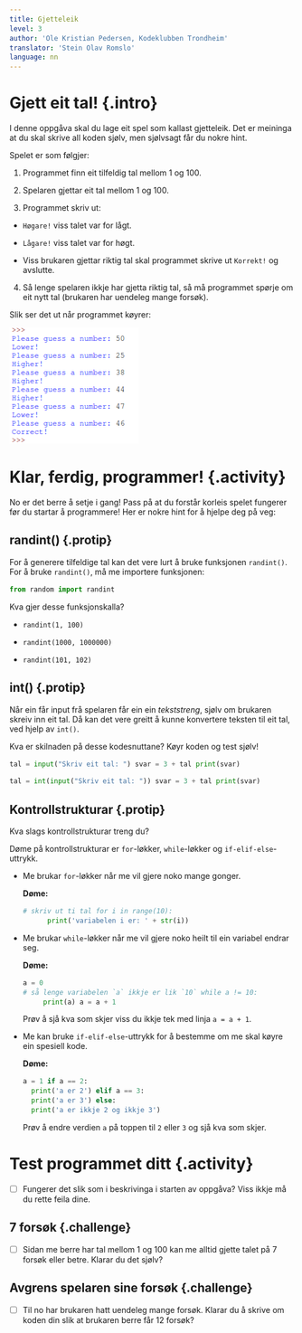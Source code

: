 ```yaml
---
title: Gjetteleik
level: 3
author: 'Ole Kristian Pedersen, Kodeklubben Trondheim'
translator: 'Stein Olav Romslo'
language: nn
---
```



# Gjett eit tal!  {.intro}

I denne oppgåva skal du lage eit spel som kallast gjetteleik. Det er meininga at
du skal skrive all koden sjølv, men sjølvsagt får du nokre hint.

Spelet er som følgjer:

1. Programmet finn eit tilfeldig tal mellom 1 og 100.

2. Spelaren gjettar eit tal mellom 1 og 100.

3. Programmet skriv ut:

  - `Høgare!` viss talet var for lågt.

  - `Lågare!` viss talet var for høgt.

  - Viss brukaren gjettar riktig tal skal programmet skrive ut `Korrekt!` og
    avslutte.

4. Så lenge spelaren ikkje har gjetta riktig tal, så må programmet spørje om eit
nytt tal (brukaren har uendeleg mange forsøk).

Slik ser det ut når programmet køyrer:

![Illustrasjon av eit ferdig gjetteleik-spel](python_guessing_game.png)


# Klar, ferdig, programmer! {.activity}

No er det berre å setje i gang! Pass på at du forstår korleis spelet fungerer
før du startar å programmere! Her er nokre hint for å hjelpe deg på veg:

## randint() {.protip}

For å generere tilfeldige tal kan det vere lurt å bruke funksjonen `randint()`.
For å bruke `randint()`, må me importere funksjonen:

```python
from random import randint
```

Kva gjer desse funksjonskalla?

* `randint(1, 100)`

* `randint(1000, 1000000)`

* `randint(101, 102)`

## int() {.protip}

Når ein får input frå spelaren får ein ein *tekststreng*, sjølv om brukaren
skreiv inn eit tal. Då kan det vere greitt å kunne konvertere teksten til eit
tal, ved hjelp av `int()`.

Kva er skilnaden på desse kodesnuttane? Køyr koden og test sjølv!

```python
tal = input("Skriv eit tal: ") svar = 3 + tal print(svar)
```

```python
tal = int(input("Skriv eit tal: ")) svar = 3 + tal print(svar)
```

## Kontrollstrukturar {.protip}

Kva slags kontrollstrukturar treng du?

Døme på kontrollstrukturar er `for`-løkker, `while`-løkker og
`if-elif-else`-uttrykk.

- Me brukar `for`-løkker når me vil gjere noko mange gonger.

  __Døme:__

  ```python
  # skriv ut ti tal for i in range(10):
        print('variabelen i er: ' + str(i))
  ```

- Me brukar `while`-løkker når me vil gjere noko heilt til ein variabel endrar
  seg.

  __Døme:__

  ```python
  a = 0
  # så lenge variabelen `a` ikkje er lik `10` while a != 10:
       print(a) a = a + 1
  ```

  Prøv å sjå kva som skjer viss du ikkje tek med linja `a = a + 1`.

- Me kan bruke `if-elif-else`-uttrykk for å bestemme om me skal køyre ein
  spesiell kode.

  __Døme:__

  ```python
  a = 1 if a == 2:
    print('a er 2') elif a == 3:
    print('a er 3') else:
    print('a er ikkje 2 og ikkje 3')
  ```

  Prøv å endre verdien `a` på toppen til `2` eller `3` og sjå kva som skjer.


# Test programmet ditt {.activity}

- [ ] Fungerer det slik som i beskrivinga i starten av oppgåva? Viss ikkje må du
  rette feila dine.

## 7 forsøk {.challenge}

- [ ] Sidan me berre har tal mellom 1 og 100 kan me alltid gjette talet på 7
  forsøk eller betre. Klarar du det sjølv?

## Avgrens spelaren sine forsøk {.challenge}

- [ ] Til no har brukaren hatt uendeleg mange forsøk. Klarar du å skrive om
  koden din slik at brukaren berre får 12 forsøk?

